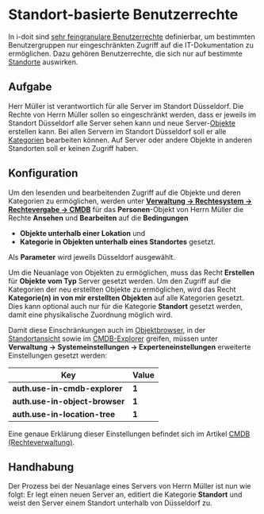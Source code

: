 # Standort-basierte Benutzerrechte

In i-doit sind [sehr feingranulare Benutzerrechte](../effizientes-dokumentieren/rechteverwaltung/index.md) definierbar, um bestimmten Benutzergruppen nur eingeschränkten Zugriff auf die IT-Dokumentation zu ermöglichen. Dazu gehören Benutzerrechte, die sich nur auf bestimmte [Standorte](../anwendungsfaelle/standorte.md) auswirken.

Aufgabe
-------

Herr Müller ist verantwortlich für alle Server im Standort Düsseldorf. Die Rechte von Herrn Müller sollen so eingeschränkt werden, dass er jeweils im Standort Düsseldorf alle Server sehen kann und neue Server-[Objekte](../grundlagen/struktur-it-dokumentation.md) erstellen kann. Bei allen Servern im Standort Düsseldorf soll er alle [Kategorien](../grundlagen/struktur-it-dokumentation.md) bearbeiten können. Auf Server oder andere Objekte in anderen Standorten soll er keinen Zugriff haben.

Konfiguration
-------------

Um den lesenden und bearbeitenden Zugriff auf die Objekte und deren Kategorien zu ermöglichen, werden unter **[Verwaltung → Rechtesystem → Rechtevergabe → CMDB](../effizientes-dokumentieren/rechteverwaltung/cmdb.md)** für das **Personen**\-Objekt von Herrn Müller die Rechte  **Ansehen** und **Bearbeiten** auf die **Bedingungen**

*   **Objekte unterhalb einer Lokation** und
*   **Kategorie in Objekten unterhalb eines Standortes** gesetzt.

Als **Parameter** wird jeweils Düsseldorf ausgewählt.

Um die Neuanlage von Objekten zu ermöglichen, muss das Recht **Erstellen** für **Objekte vom Typ** Server gesetzt werden. Um den Zugriff auf die Kategorien der neu erstellten Objekte zu ermöglichen, wird das Recht **Kategorie(n) in von mir erstellten Objekten** auf alle Kategorien gesetzt. Dies kann optional auch nur für die Kategorie **Standort** gesetzt werden, damit eine physikalische Zuordnung möglich wird.

Damit diese Einschränkungen auch im [Objektbrowser](../grundlagen/objekt-beziehungen.md), in der [Standortansicht](../anwendungsfaelle/standorte.md) sowie im [CMDB-Explorer](../auswertungen/cmdb-explorer/index.md) greifen, müssen unter **Verwaltung → Systemeinstellungen → Experteneinstellungen** erweiterte Einstellungen gesetzt werden:

| Key | Value |
| --- | --- |
| **auth.use-in-cmdb-explorer** | **1** |
| **auth.use-in-object-browser** | **1** |
| **auth.use-in-location-tree** | **1** |

Eine genaue Erklärung dieser Einstellungen befindet sich im Artikel [CMDB (Rechteverwaltung)](../effizientes-dokumentieren/rechteverwaltung/cmdb.md).

Handhabung
----------

Der Prozess bei der Neuanlage eines Servers von Herrn Müller ist nun wie folgt: Er legt einen neuen Server an, editiert die Kategorie **Standort** und weist den Server einem Standort unterhalb von Düsseldorf zu.
